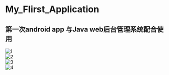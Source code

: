 # My_FIirst_Application
## 第一次android app 与Java web后台管理系统配合使用  
![1](https://github.com/xhy1017/My_FIirst_Application/blob/master/Screenshot_20220516_222032_com.example.myfiirstapplication.jpg)  
![2](https://github.com/xhy1017/My_FIirst_Application/blob/master/Screenshot_20220516_222036_com.example.myfiirstapplication.jpg)  
![3](https://github.com/xhy1017/My_FIirst_Application/blob/master/Screenshot_20220516_222040_com.example.myfiirstapplication.jpg)  
![4](https://github.com/xhy1017/My_FIirst_Application/blob/master/Screenshot_20220516_2220446_com.example.myfiirstapplication.jpg)
